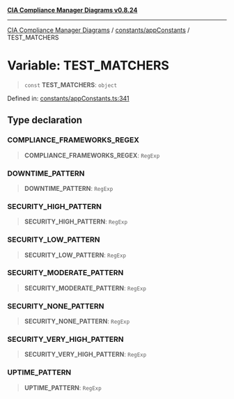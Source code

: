 [**CIA Compliance Manager Diagrams v0.8.24**](../../../README.md)

***

[CIA Compliance Manager Diagrams](../../../modules.md) / [constants/appConstants](../README.md) / TEST\_MATCHERS

# Variable: TEST\_MATCHERS

> `const` **TEST\_MATCHERS**: `object`

Defined in: [constants/appConstants.ts:341](https://github.com/Hack23/cia-compliance-manager/blob/8f5d084752ccee354557e96bf8b49239fb671c91/src/constants/appConstants.ts#L341)

## Type declaration

### COMPLIANCE\_FRAMEWORKS\_REGEX

> **COMPLIANCE\_FRAMEWORKS\_REGEX**: `RegExp`

### DOWNTIME\_PATTERN

> **DOWNTIME\_PATTERN**: `RegExp`

### SECURITY\_HIGH\_PATTERN

> **SECURITY\_HIGH\_PATTERN**: `RegExp`

### SECURITY\_LOW\_PATTERN

> **SECURITY\_LOW\_PATTERN**: `RegExp`

### SECURITY\_MODERATE\_PATTERN

> **SECURITY\_MODERATE\_PATTERN**: `RegExp`

### SECURITY\_NONE\_PATTERN

> **SECURITY\_NONE\_PATTERN**: `RegExp`

### SECURITY\_VERY\_HIGH\_PATTERN

> **SECURITY\_VERY\_HIGH\_PATTERN**: `RegExp`

### UPTIME\_PATTERN

> **UPTIME\_PATTERN**: `RegExp`
